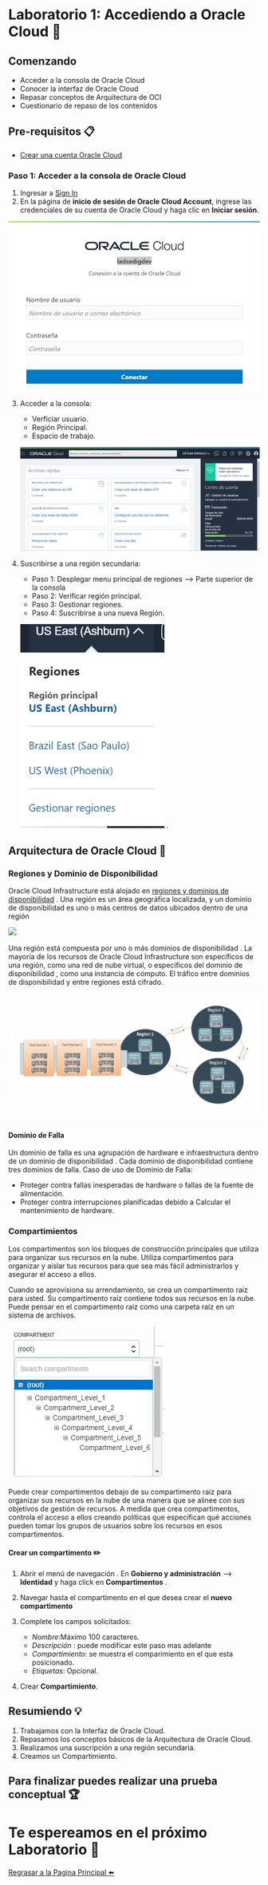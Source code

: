 #  Laboratorio 1: Accediendo a Oracle Cloud  :rocket:

## Comenzando

- Acceder a la consola de Oracle Cloud
- Conocer la interfaz de Oracle Cloud
- Repasar conceptos de Arquitectura de OCI
- Cuestionario de repaso de los contenidos

## Pre-requisitos :clipboard:

- [Crear una cuenta Oracle Cloud](https://www.oracle.com/cloud/free/)

### Paso 1: Acceder a la consola de Oracle Cloud 

1. Ingresar a [Sign In](https://console.us-ashburn-1.oraclecloud.com/)
2. En la página de **inicio de sesión de Oracle Cloud Account**, ingrese las credenciales de su cuenta de Oracle Cloud y haga clic en **Iniciar sesión**.
  
  ![](./imagenes/imagen4.png)

3. Acceder a la consola: 
   - Verficiar usuario.
   - Región Principal.
   - Espacio de trabajo.
   
   ![](./imagenes/imagen5.png)

4. Suscribirse a una región secundaria:
   - Paso 1: Desplegar menu principal de regiones --> Parte superior de la consola
   - Paso 2: Verificar región principal.
   - Paso 3: Gestionar regiones.
   - Paso 4: Suscribirse a una nueva Región.
   
   ![](./imagenes/imagen6.png)
   .
## Arquitectura de Oracle Cloud :pushpin:

### Regiones y Dominio de Disponibilidad
Oracle Cloud Infrastructure está alojado en [regiones y dominios de disponibilidad](https://docs.cloud.oracle.com/en-us/iaas/Content/General/Concepts/regions.htm) . Una región es un área geográfica localizada, y un dominio de disponibilidad es uno o más centros de datos ubicados dentro de una región

 ![](./Regiones.png)
 
Una región está compuesta por uno o más dominios de disponibilidad . La mayoría de los recursos de Oracle Cloud Infrastructure son específicos de una región, como una red de nube virtual, o específicos del dominio de disponibilidad , como una instancia de cómputo. El tráfico entre dominios de disponibilidad y entre regiones está cifrado.

 ![](./imagenes/imagen7.png)

#### Dominio de Falla
Un dominio de falla es una agrupación de hardware e infraestructura dentro de un dominio de disponibilidad . Cada dominio de disponibilidad contiene tres dominios de falla.
Caso de uso de Dominio de Falla:
- Proteger contra fallas inesperadas de hardware o fallas de la fuente de alimentación.
- Proteger contra interrupciones planificadas debido a Calcular el mantenimiento de hardware.

### Compartimientos
Los compartimentos son los bloques de construcción principales que utiliza para organizar sus recursos en la nube. Utiliza compartimentos para organizar y aislar tus recursos para que sea más fácil administrarlos y asegurar el acceso a ellos.

Cuando se aprovisiona su arrendamiento, se crea un compartimento raíz para usted. Su compartimento raíz contiene todos sus recursos en la nube. Puede pensar en el compartimento raíz como una carpeta raíz en un sistema de archivos.

 ![](./imagenes/imagen8.png)

Puede crear compartimentos debajo de su compartimento raíz para organizar sus recursos en la nube de una manera que se alinee con sus objetivos de gestión de recursos. A medida que crea compartimentos, controla el acceso a ellos creando políticas que especifican qué acciones pueden tomar los grupos de usuarios sobre los recursos en esos compartimentos.

#### Crear un compartimento :pencil2:

1. Abrir el menú de navegación . En **Gobierno y administración** --> **Identidad** y haga click en **Compartimentos** .

2. Navegar hasta el compartimento en el que desea crear el **nuevo compartimento**

3. Complete los campos solicitados:
   - _Nombre_:Máximo 100 caracteres.
   - _Descripción_ : puede modificar este paso mas adelante
   - _Compartimiento_: se muestra el comparimiento en el que esta posicionado.
   - _Etiquetas_: Opcional.
  
 3. Crear **Compartimiento**.
 
 ## Resumiendo :bulb:
1. Trabajamos con la Interfaz de Oracle Cloud.
2. Repasamos los conceptos básicos de la Arquitectura de Oracle Cloud.
3. Realizamos una suscripción a una región secundaria.
4. Creamos un Compartimiento.

## Para finalizar puedes realizar una prueba conceptual :trophy:

# Te espereamos en el próximo Laboratorio  :rocket:

[Regrasar a la Pagina Principal :arrow_left:](../README.md)
